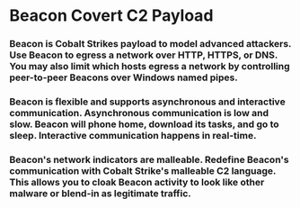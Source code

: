 # Beacon Covert C2 Payload

### Beacon is Cobalt Strikes payload to model advanced attackers. Use Beacon to egress a network over HTTP, HTTPS, or DNS. You may also limit which hosts egress a network by controlling peer-to-peer Beacons over Windows named pipes.

### Beacon is flexible and supports asynchronous and interactive communication. Asynchronous communication is low and slow. Beacon will phone home, download its tasks, and go to sleep. Interactive communication happens in real-time.

### Beacon's network indicators are malleable. Redefine Beacon's communication with Cobalt Strike's malleable C2 language. This allows you to cloak Beacon activity to look like other malware or blend-in as legitimate traffic.

